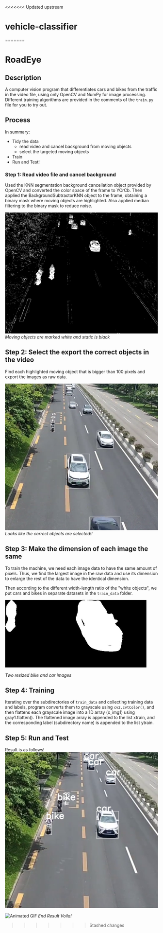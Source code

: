 <<<<<<< Updated upstream
# vehicle-classifier
 
=======
# RoadEye

## Description

A computer vision program that differentiates cars and bikes from the traffic in the video file, using only OpenCV and NumPy for image processing. Different training algorithms are provided in the comments of the `train.py` file for you to try out. 

## Process

In summary:

- Tidy the data
    - read video and cancel background from moving objects
    - select the targeted moving objects
- Train
- Run and Test!

### Step 1: Read video file and cancel background

Used the KNN segmentation background cancellation object provided by OpenCV and converted the color space of the frame to YCrCb. Then applied the BackgroundSubtractorKNN object to the frame, obtaining a binary mask where moving objects are highlighted. Also applied median filtering to the binary mask to reduce noise.

![Image 1](md_assets/background_cancel.png)
*Moving objects are marked white and static is black*

## Step 2: Select the export the correct objects in the video

Find each highlighted moving object that is bigger than 100 pixels and export the images as raw data.

![Image 2](md_assets/moving_object_selected.png)
*Looks like the correct objects are selected!!*

## Step 3: Make the dimension of each image the same

To train the machine, we need each image data to have the same amount of pixels. Thus, we find the largest image in the raw data and use its dimension to enlarge the rest of the data to have the identical dimension.

Then according to the different width-length ratio of the "white objects", we put cars and bikes in separate datasets in the `train_data` folder. 

![Image 3](train_data/bike/8.jpg)![Image 4](train_data/car/16.jpg)

*Two resized bike and car images*

## Step 4: Training

Iterating over the subdirectories of `train_data` and collecting training data and labels, program converts them to grayscale using `cv2.cvtColor()`, and then flattens each grayscale image into a 1D array (x_img1) using gray1.flatten(). The flattened image array is appended to the list xtrain, and the corresponding label (subdirectory name) is appended to the list ytrain.

## Step 5: Run and Test

Result is as follows!
![Image 4](md_assets/result.png)

![Animated GIF](md_assets/result.gif)
*End Result Voila!*

>>>>>>> Stashed changes
